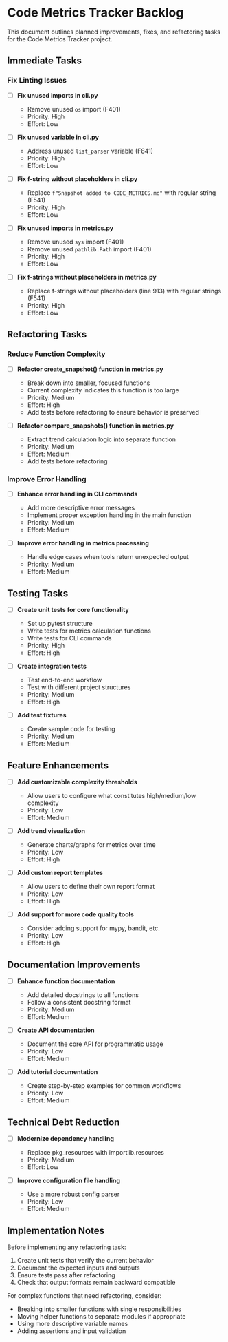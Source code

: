 # Code Metrics Tracker Backlog

This document outlines planned improvements, fixes, and refactoring tasks for the Code Metrics Tracker project.

## Immediate Tasks


### Fix Linting Issues

- [ ] **Fix unused imports in cli.py**
  - Remove unused `os` import (F401)
  - Priority: High
  - Effort: Low

- [ ] **Fix unused variable in cli.py**
  - Address unused `list_parser` variable (F841)
  - Priority: High
  - Effort: Low

- [ ] **Fix f-string without placeholders in cli.py**
  - Replace `f"Snapshot added to CODE_METRICS.md"` with regular string (F541)
  - Priority: High
  - Effort: Low

- [ ] **Fix unused imports in metrics.py**
  - Remove unused `sys` import (F401)
  - Remove unused `pathlib.Path` import (F401)
  - Priority: High
  - Effort: Low

- [ ] **Fix f-strings without placeholders in metrics.py**
  - Replace f-strings without placeholders (line 913) with regular strings (F541)
  - Priority: High
  - Effort: Low

## Refactoring Tasks

### Reduce Function Complexity

- [ ] **Refactor create_snapshot() function in metrics.py**
  - Break down into smaller, focused functions
  - Current complexity indicates this function is too large
  - Priority: Medium
  - Effort: High
  - Add tests before refactoring to ensure behavior is preserved


- [ ] **Refactor compare_snapshots() function in metrics.py**
  - Extract trend calculation logic into separate function
  - Priority: Medium
  - Effort: Medium
  - Add tests before refactoring

### Improve Error Handling

- [ ] **Enhance error handling in CLI commands**
  - Add more descriptive error messages
  - Implement proper exception handling in the main function
  - Priority: Medium
  - Effort: Medium

- [ ] **Improve error handling in metrics processing**
  - Handle edge cases when tools return unexpected output
  - Priority: Medium
  - Effort: Medium

## Testing Tasks

- [ ] **Create unit tests for core functionality**
  - Set up pytest structure
  - Write tests for metrics calculation functions
  - Write tests for CLI commands
  - Priority: High
  - Effort: High

- [ ] **Create integration tests**
  - Test end-to-end workflow
  - Test with different project structures
  - Priority: Medium
  - Effort: High

- [ ] **Add test fixtures**
  - Create sample code for testing
  - Priority: Medium
  - Effort: Medium

## Feature Enhancements

- [ ] **Add customizable complexity thresholds**
  - Allow users to configure what constitutes high/medium/low complexity
  - Priority: Low
  - Effort: Medium

- [ ] **Add trend visualization**
  - Generate charts/graphs for metrics over time
  - Priority: Low
  - Effort: High

- [ ] **Add custom report templates**
  - Allow users to define their own report format
  - Priority: Low
  - Effort: High

- [ ] **Add support for more code quality tools**
  - Consider adding support for mypy, bandit, etc.
  - Priority: Low
  - Effort: High

## Documentation Improvements

- [ ] **Enhance function documentation**
  - Add detailed docstrings to all functions
  - Follow a consistent docstring format
  - Priority: Medium
  - Effort: Medium

- [ ] **Create API documentation**
  - Document the core API for programmatic usage
  - Priority: Low
  - Effort: Medium

- [ ] **Add tutorial documentation**
  - Create step-by-step examples for common workflows
  - Priority: Low
  - Effort: Medium

## Technical Debt Reduction

- [ ] **Modernize dependency handling**
  - Replace pkg_resources with importlib.resources
  - Priority: Medium
  - Effort: Low

- [ ] **Improve configuration file handling**
  - Use a more robust config parser
  - Priority: Low
  - Effort: Medium

## Implementation Notes

Before implementing any refactoring task:

1. Create unit tests that verify the current behavior
2. Document the expected inputs and outputs
3. Ensure tests pass after refactoring
4. Check that output formats remain backward compatible

For complex functions that need refactoring, consider:
- Breaking into smaller functions with single responsibilities
- Moving helper functions to separate modules if appropriate
- Using more descriptive variable names
- Adding assertions and input validation